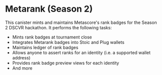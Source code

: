 # Metarank (Season 2)

This canister mints and maintains Metascore's rank badges for the Season 2 DSCVR hackathon. It performs the following tasks:

- Mints rank badges at tournament close
- Integrates Metarank badges into Stoic and Plug wallets
- Maintains ledger of rank badges
- Allows anyone to assert ranks for an identity (i.e. a supported wallet address)
- Provides rank badge preview views for each identity
- And more
